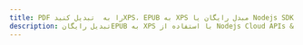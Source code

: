 ---title: PDF را به  تبدیل کنیدXPS، EPUB به XPS مبدل رایگان یا Nodejs SDKdescription: تبدیل رایگانEPUB به XPS با استفاده از Nodejs Cloud APIs & SDK همچنین اسناد PDF را در Cloud ایجاد، ویرایش و رندر کنید.---